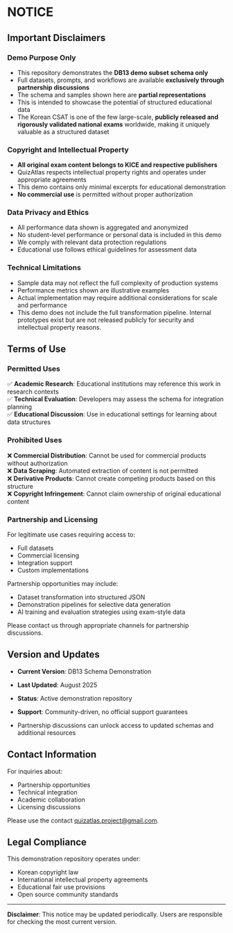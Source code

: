 # NOTICE

## Important Disclaimers

### Demo Purpose Only

- This repository demonstrates the **DB13 demo subset schema only**
- Full datasets, prompts, and workflows are available **exclusively through partnership discussions**
- The schema and samples shown here are **partial representations**
- This is intended to showcase the potential of structured educational data
- The Korean CSAT is one of the few large-scale, **publicly released and rigorously validated national exams** worldwide, making it uniquely valuable as a structured dataset

### Copyright and Intellectual Property

- **All original exam content belongs to KICE and respective publishers**
- QuizAtlas respects intellectual property rights and operates under appropriate agreements
- This demo contains only minimal excerpts for educational demonstration
- **No commercial use** is permitted without proper authorization

### Data Privacy and Ethics

- All performance data shown is aggregated and anonymized
- No student-level performance or personal data is included in this demo
- We comply with relevant data protection regulations
- Educational use follows ethical guidelines for assessment data

### Technical Limitations

- Sample data may not reflect the full complexity of production systems
- Performance metrics shown are illustrative examples
- Actual implementation may require additional considerations for scale and performance
- This demo does not include the full transformation pipeline. Internal prototypes exist but are not released publicly for security and intellectual property reasons.

## Terms of Use

### Permitted Uses

✅ **Academic Research**: Educational institutions may reference this work in research contexts  
✅ **Technical Evaluation**: Developers may assess the schema for integration planning  
✅ **Educational Discussion**: Use in educational settings for learning about data structures  

### Prohibited Uses

❌ **Commercial Distribution**: Cannot be used for commercial products without authorization  
❌ **Data Scraping**: Automated extraction of content is not permitted  
❌ **Derivative Products**: Cannot create competing products based on this structure  
❌ **Copyright Infringement**: Cannot claim ownership of original educational content  

### Partnership and Licensing

For legitimate use cases requiring access to:
- Full datasets
- Commercial licensing
- Integration support
- Custom implementations

Partnership opportunities may include:
- Dataset transformation into structured JSON
- Demonstration pipelines for selective data generation
- AI training and evaluation strategies using exam-style data

Please contact us through appropriate channels for partnership discussions.

## Version and Updates

- **Current Version**: DB13 Schema Demonstration
- **Last Updated**: August 2025
- **Status**: Active demonstration repository
- **Support**: Community-driven, no official support guarantees

- Partnership discussions can unlock access to updated schemas and additional resources

## Contact Information

For inquiries about:
- Partnership opportunities
- Technical integration
- Academic collaboration
- Licensing discussions

Please use the contact quizatlas.project@gmail.com.

## Legal Compliance

This demonstration repository operates under:
- Korean copyright law
- International intellectual property agreements
- Educational fair use provisions
- Open source community standards

---

**Disclaimer**: This notice may be updated periodically. Users are responsible for checking the most current version.